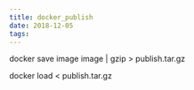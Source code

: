```yaml
---
title: docker_publish
date: 2018-12-05
tags:
---
```


docker save image image | gzip > publish.tar.gz

docker load < publish.tar.gz
